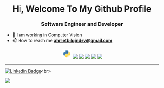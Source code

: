<h1 align="center">Hi, Welcome To My Github Profile</h1>
<h3 align="center">Software Engineer and Developer</h3>


- 💼 I am working in Computer Vision
- 📫 How to reach me **ahmetbilgindev@gmail.com**



</p><p align="center">
<img src="https://raw.githubusercontent.com/github/explore/80688e429a7d4ef2fca1e82350fe8e3517d3494d/topics/python/python.png" height="32" /> 
<img src="https://i.pinimg.com/originals/c7/b8/11/c7b8113247fecd83bd9b5ed5bd3f34d5.png" height="32" />
<img src="https://cdn.icon-icons.com/icons2/2699/PNG/512/pytorch_logo_icon_169823.png" height="32" />
<img src="https://upload.wikimedia.org/wikipedia/commons/thumb/2/2d/Tensorflow_logo.svg/115px-Tensorflow_logo.svg.png" height="32" />
<img src="https://upload.wikimedia.org/wikipedia/commons/thumb/b/b5/Former_Ubuntu_logo.svg/1200px-Former_Ubuntu_logo.svg.png" height="32" />
<img src="https://encrypted-tbn0.gstatic.com/images?q=tbn:ANd9GcQz-V2lvf9TF3ZVsTTiVODLts8qn1SkPXb39sBRgj7k-qvyW1tED3p2Byg6ZY9b4tVYDC0&usqp=CAU" height="32" />
  
<hr></hr>
</p><p align="center">


[![Linkedin Badge](https://img.shields.io/badge/AhmetYahyaBilgin-follow%20on%20linkedin-blue?style=for-the-badge&logo=linkedin)]([https://www.linkedin.com/in/ahmet-yahya-bilgin/](https://www.linkedin.com/in/ahmet-yb/))<br>
  
<img src="https://media.giphy.com/media/bJ4TVNYNUympPgcpem/giphy.gif"  width="300"/><br>
